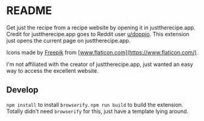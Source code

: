 # README

Get just the recipe from a recipe website by opening it in justtherecipe.app.
Credit for justtherecipe.app goes to Reddit user [u/doppio](https://www.reddit.com/user/doppio/). This extension just opens the current page on justtherecipe.app.

Icons made by [Freepik](https://www.freepik.com) from [www.flaticon.com](https://www.flaticon.com/).

I'm not affiliated with the creator of justtherecipe.app, just wanted an easy way to access the excellent website.

## Develop
`npm install` to install `browserify`.
`npm run build` to build the extension.
Totally didn't need `browserify` for this, just have a template lying around.